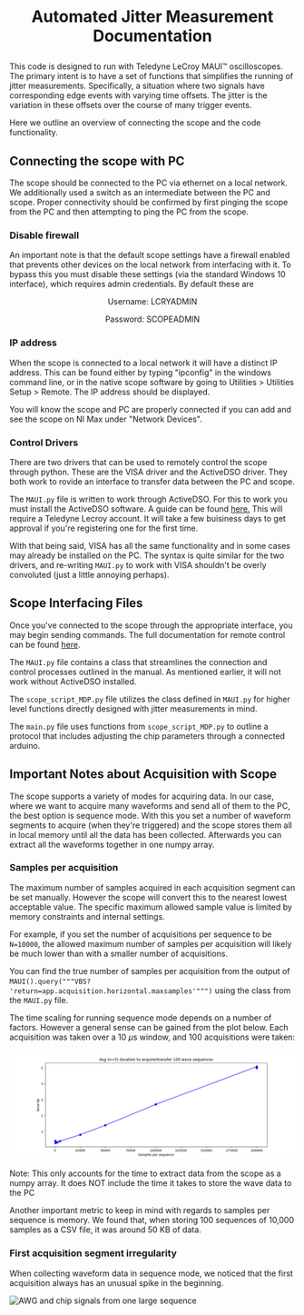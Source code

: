 # <p style="text-align:center"> Automated Jitter Measurement  Documentation </p> 

This code is designed to run with Teledyne LeCroy MAUI™ oscilloscopes. The primary intent is to have a set of functions that simplifies the running of jitter measurements. Specifically, a situation where two signals have corresponding edge events with varying time offsets. The jitter is the variation in these offsets over the course of many trigger events.

Here we outline an overview of connecting the scope and the code functionality.

## Connecting the scope with PC
The scope should be connected to the PC via ethernet on a local network. We additionally used a switch as an intermediate between the PC and scope. Proper connectivity should be confirmed by first pinging the scope from the PC and then attempting to ping the PC from the scope.

### Disable firewall
An important note is that the default scope settings have a firewall enabled that prevents other devices on the local network from interfacing with it. To bypass this you must disable these settings (via the standard Windows 10 interface), which requires admin credentials. By default these are 

<p style="text-align:center"> Username: LCRYADMIN </p> 
<p style="text-align:center"> Password: SCOPEADMIN </p> 

### IP address
When the scope is connected to a local network it will have a distinct IP address. This can be found either by typing "ipconfig" in the windows command line, or in the native scope software by going to Utilities > Utilities Setup > Remote. The IP address should be displayed. 

You will know the scope and PC are properly connected if you can add and see the scope on NI Max under "Network Devices".

### Control Drivers
There are two drivers that can be used to remotely control the scope through python. These are the VISA driver and the ActiveDSO driver. They both work to rovide an interface to transfer data between the PC and scope. 

The `MAUI.py` file is written to work through ActiveDSO. For this to work you must install the ActiveDSO software. A guide can be found [here.](https://www.teledynelecroy.com/doc/using-python-with-activedso-for-remote-communication) This will require a Teledyne Lecroy account. It will take a few buisiness days to get approval if you're registering one for the first time. 

With that being said, VISA has all the same functionality and in some cases may already be installed on the PC. The syntax is quite similar for the two drivers, and re-writing `MAUI.py` to work with VISA shouldn't be overly convoluted (just a little annoying perhaps).

## Scope Interfacing Files
Once you've connected to the scope through the appropriate interface, you may begin sending commands. The full documentation for remote control can be found [here](https://www.mouser.com/pdfDocs/maui-remote-control-and-automation-manual.pdf?srsltid=AfmBOopTUiOzCRKhMw20rTQm8g4ExqgGg3dFMqV92nIm03f7aezunvxA). 

The `MAUI.py` file contains a class that streamlines the connection and control processes outlined in the manual. As mentioned earlier, it will not work without ActiveDSO installed. 

The `scope_script_MDP.py` file utilizes the class defined in `MAUI.py` for higher level functions directly designed with jitter measurements in mind.

The `main.py` file uses functions from `scope_script_MDP.py` to outline a protocol that includes adjusting the chip parameters through a connected arduino.

## Important Notes about Acquisition with Scope
The scope supports a variety of modes for acquiring data. In our case, where we want to acquire many waveforms and send all of them to the PC, the best option is sequence mode. With this you set a number of waveform segments to acquire (when they're triggered) and the scope stores them all in local memory until all the data has been collected. Afterwards you can extract all the waveforms together in one numpy array. 

### Samples per acquisition 
The maximum number of samples acquired in each acquisition segment can be set manually. However the scope will convert this to the nearest lowest acceptable value. The specific maximum allowed sample value is limited by memory constraints and internal settings. 

For example, if you set the number of acquisitions per sequence to be `N=10000`, the allowed maximum number of samples per acquisition will likely be much lower than with a smaller number of acquisitions.

You can find the true number of samples per acquisition from the output of `MAUI().query("""VBS? 'return=app.acquisition.horizontal.maxsamples'""")` using the class from the `MAUI.py` file.

The time scaling for running sequence mode depends on a number of factors. However a general sense can be gained from the plot below. Each acquisition was taken over a 10 $\mu\text{s}$ window, and 100 acquisitions were taken:

![Time scaling vs sample acquisition](Figures/time_scaling_log.png)

Note: This only accounts for the time to extract data from the scope as a numpy array. It does NOT include the time it takes to store the wave data to the PC

Another important metric to keep in mind with regards to samples per sequence is memory. We found that, when storing 100 sequences of 10,000 samples as a CSV file, it was around 50 KB of data.

### First acquisition segment irregularity
When collecting waveform data in sequence mode, we noticed that the first acquisition always has an unusual spike in the beginning. 

![AWG and chip signals from one large sequence]()


